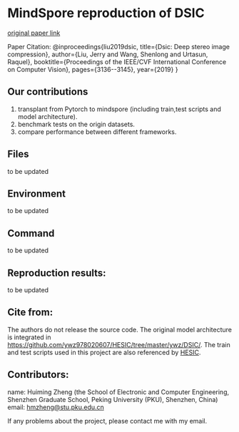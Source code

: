 # MindSpore reproduction of DSIC
[original paper link](https://openaccess.thecvf.com/content_ICCV_2019/papers/Liu_DSIC_Deep_Stereo_Image_Compression_ICCV_2019_paper.pdf)

Paper Citation:
@inproceedings{liu2019dsic,
  title={Dsic: Deep stereo image compression},
  author={Liu, Jerry and Wang, Shenlong and Urtasun, Raquel},
  booktitle={Proceedings of the IEEE/CVF International Conference on Computer Vision},
  pages={3136--3145},
  year={2019}
}



## Our contributions
1. transplant from Pytorch to mindspore (including train,test scripts and model architecture).
2. benchmark tests on the origin datasets.
3. compare performance between different frameworks.

## Files
to be updated


## Environment
to be updated


## Command
to be updated


## Reproduction results:
to be updated


## Cite from:
The authors do not release the source code. The original model architecture is integrated in https://github.com/ywz978020607/HESIC/tree/master/ywz/DSIC/. The train and test scripts used in this project are also referenced by [HESIC](https://github.com/ywz978020607/HESIC).



## Contributors:
name: Huiming Zheng (the School of Electronic and Computer Engineering, Shenzhen Graduate School, Peking University (PKU), Shenzhen, China)
email: hmzheng@stu.pku.edu.cn


If any problems about the project, please contact me with my email.